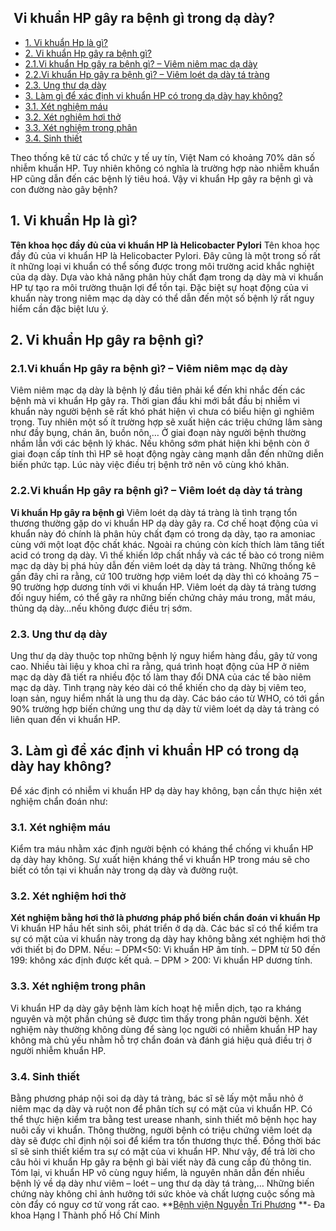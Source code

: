 ## ️ Vi khuẩn HP gây ra bệnh gì trong dạ dày?

  * [1. Vi khuẩn Hp là gì?](https://bvnguyentriphuong.com.vn/benh-truyen-nhiem/vi-khuan-hp-gay-ra-benh-gi-trong-da-day#1-vi-khun-hp-l-g)
  * [2. Vi khuẩn Hp gây ra bệnh gì?](https://bvnguyentriphuong.com.vn/benh-truyen-nhiem/vi-khuan-hp-gay-ra-benh-gi-trong-da-day#2-vi-khun-hp-gy-ra-bnh-g)
  * [2.1.Vi khuẩn Hp gây ra bệnh gì? – Viêm niêm mạc dạ dày](https://bvnguyentriphuong.com.vn/benh-truyen-nhiem/vi-khuan-hp-gay-ra-benh-gi-trong-da-day#21vi-khun-hp-gy-ra-bnh-g-vim-nim-mc-d-dy)
  * [2.2.Vi khuẩn Hp gây ra bệnh gì? – Viêm loét dạ dày tá tràng](https://bvnguyentriphuong.com.vn/benh-truyen-nhiem/vi-khuan-hp-gay-ra-benh-gi-trong-da-day#22vi-khun-hp-gy-ra-bnh-g-vim-lot-d-dy-t-trng)
  * [2.3. Ung thư dạ dày](https://bvnguyentriphuong.com.vn/benh-truyen-nhiem/vi-khuan-hp-gay-ra-benh-gi-trong-da-day#23-ung-th-d-dy)
  * [3. Làm gì để xác định vi khuẩn HP có trong dạ dày hay không?](https://bvnguyentriphuong.com.vn/benh-truyen-nhiem/vi-khuan-hp-gay-ra-benh-gi-trong-da-day#3-lm-g-xc-nh-vi-khun-hp-c-trong-d-dy-hay-khng)
  * [3.1. Xét nghiệm máu](https://bvnguyentriphuong.com.vn/benh-truyen-nhiem/vi-khuan-hp-gay-ra-benh-gi-trong-da-day#31-xt-nghim-mu)
  * [3.2. Xét nghiệm hơi thở](https://bvnguyentriphuong.com.vn/benh-truyen-nhiem/vi-khuan-hp-gay-ra-benh-gi-trong-da-day#32-xt-nghim-hi-th)
  * [3.3. Xét nghiệm trong phân](https://bvnguyentriphuong.com.vn/benh-truyen-nhiem/vi-khuan-hp-gay-ra-benh-gi-trong-da-day#33-xt-nghim-trong-phn)
  * [3.4. Sinh thiết](https://bvnguyentriphuong.com.vn/benh-truyen-nhiem/vi-khuan-hp-gay-ra-benh-gi-trong-da-day#34-sinh-thit)


Theo thống kê từ các tổ chức y tế uy tín, Việt Nam có khoảng 70% dân số nhiễm khuẩn HP. Tuy nhiên không có nghĩa là trường hợp nào nhiễm khuẩn HP cũng dẫn đến các bệnh lý tiêu hoá. Vậy vi khuẩn Hp gây ra bệnh gì và con đường nào gây bệnh?
## **1. Vi khuẩn Hp là gì?**
**Tên khoa học đầy đủ của vi khuẩn HP là Helicobacter Pylori**
Tên khoa học đầy đủ của vi khuẩn HP là Helicobacter Pylori. Đây cũng là một trong số rất ít những loại vi khuẩn có thể sống được trong môi trường acid khắc nghiệt của dạ dày. Dựa vào khả năng phân hủy chất đạm trong dạ dày mà vi khuẩn HP tự tạo ra môi trường thuận lợi để tồn tại. Đặc biệt sự hoạt động của vi khuẩn này trong niêm mạc dạ dày có thể dẫn đến một số bệnh lý rất nguy hiểm cần đặc biệt lưu ý.
## **2. Vi khuẩn Hp gây ra bệnh gì?**
### **2.1.Vi khuẩn Hp gây ra bệnh gì? – Viêm niêm mạc dạ dày**
Viêm niêm mạc dạ dày là bệnh lý đầu tiên phải kể đến khi nhắc đến các bệnh mà vi khuẩn Hp gây ra. Thời gian đầu khi mới bắt đầu bị nhiễm vi khuẩn này người bệnh sẽ rất khó phát hiện vì chưa có biểu hiện gì nghiêm trọng. Tuy nhiên một số ít trường hợp sẽ xuất hiện các triệu chứng lâm sàng như đầy bụng, chán ăn, buồn nôn,… Ở giai đoạn này người bệnh thường nhầm lẫn với các bệnh lý khác.
Nếu không sớm phát hiện khi bệnh còn ở giai đoạn cấp tính thì HP sẽ hoạt động ngày càng mạnh dẫn đến những diễn biến phức tạp. Lúc này việc điều trị bệnh trở nên vô cùng khó khăn. 
### **2.2.Vi khuẩn Hp gây ra bệnh gì? – Viêm loét dạ dày tá tràng**
**Vi khuẩn Hp gây ra bệnh gì**
Viêm loét dạ dày tá tràng là tình trạng tổn thương thường gặp do vi khuẩn HP dạ dày gây ra. Cơ chế hoạt động của vi khuẩn này đó chính là phân hủy chất đạm có trong dạ dày, tạo ra amoniac cùng với một loạt độc chất khác. Ngoài ra chúng còn kích thích làm tăng tiết acid có trong dạ dày. Vì thế khiến lớp chất nhầy và các tế bào có trong niêm mạc dạ dày bị phá hủy dẫn đến viêm loét dạ dày tá tràng.
Những thống kê gần đây chỉ ra rằng, cứ 100 trường hợp viêm loét dạ dày thì có khoảng 75 – 90 trường hợp dương tính với vi khuẩn HP. Viêm loét dạ dày tá tràng tương đối nguy hiểm, có thể gây ra những biến chứng chảy máu trong, mất máu, thủng dạ dày…nếu không được điều trị sớm.
### **2.3. Ung thư dạ dày**
Ung thư dạ dày thuộc top những bệnh lý nguy hiểm hàng đầu, gây tử vong cao. Nhiều tài liệu y khoa chỉ ra rằng, quá trình hoạt động của HP ở niêm mạc dạ dày đã tiết ra nhiều độc tố làm thay đổi DNA của các tế bào niêm mạc dạ dày. Tình trạng này kéo dài có thể khiến cho dạ dày bị viêm teo, loạn sản, nguy hiểm nhất là ung thu dạ dày.
Các báo cáo từ WHO, có tới gần 90% trường hợp biến chứng ung thư dạ dày từ viêm loét dạ dày tá tràng có liên quan đến vi khuẩn HP.
## **3. Làm gì để xác định vi khuẩn HP có trong dạ dày hay không?**
Để xác định có nhiễm vi khuẩn HP dạ dày hay không, bạn cần thực hiện xét nghiệm chẩn đoán như:
### **3.1. Xét nghiệm máu**
Kiểm tra máu nhằm xác định người bệnh có kháng thể chống vi khuẩn HP dạ dày hay không. Sự xuất hiện kháng thể vi khuẩn HP trong máu sẽ cho biết có tồn tại vi khuẩn này trong dạ dày và đường ruột.
### **3.2. Xét nghiệm hơi thở**
**Xét nghiệm bằng hơi thở là phương pháp phổ biến chẩn đoán vi khuẩn Hp**
Vi khuẩn HP hầu hết sinh sôi, phát triển ở dạ dà. Các bác sĩ có thể kiểm tra sự có mặt của vi khuẩn này trong dạ dày hay không bằng xét nghiệm hơi thở với thiết bị đo DPM.
Nếu:
– DPM<50: Vi khuẩn HP âm tính.
– DPM từ 50 đến 199: không xác định được kết quả.
– DPM > 200: Vi khuẩn HP dương tính.
### **3.3. Xét nghiệm trong phân**
Vi khuẩn HP dạ dày gây bệnh làm kích hoạt hệ miễn dịch, tạo ra kháng nguyên và một phần chúng sẽ được tìm thấy trong phân người bệnh. Xét nghiệm này thường không dùng để sàng lọc người có nhiễm khuẩn HP hay không mà chủ yếu nhằm hỗ trợ chẩn đoán và đánh giá hiệu quả điều trị ở người nhiễm khuẩn HP.
### **3.4. Sinh thiết**
Bằng phương pháp nội soi dạ dày tá tràng, bác sĩ sẽ lấy một mẫu nhỏ ở niêm mạc dạ dày và ruột non để phân tích sự có mặt của vi khuẩn HP. Có thể thực hiện kiểm tra bằng test urease nhanh, sinh thiết mô bệnh học hay nuôi cấy vi khuẩn.
Thông thường, người bệnh có triệu chứng viêm loét dạ dày sẽ được chỉ định nội soi để kiểm tra tổn thương thực thể. Đồng thời bác sĩ sẽ sinh thiết kiểm tra sự có mặt của vi khuẩn HP.
Như vậy, để trả lời cho câu hỏi vi khuẩn Hp gây ra bệnh gì bài viết này đã cung cấp đủ thông tin. Tóm lại, vi khuẩn HP vô cùng nguy hiểm, là nguyên nhân dẫn đến nhiều bệnh lý về dạ dày như viêm – loét – ung thư dạ dày tá tràng,… Những biến chứng này không chỉ ảnh hưởng tới sức khỏe và chất lượng cuộc sống mà còn đẩy có nguy cơ tử vong rất cao.
**[Bệnh viện Nguyễn Tri Phương](https://bvnguyentriphuong.com.vn/) **- Đa khoa Hạng I Thành phố Hồ Chí Minh

